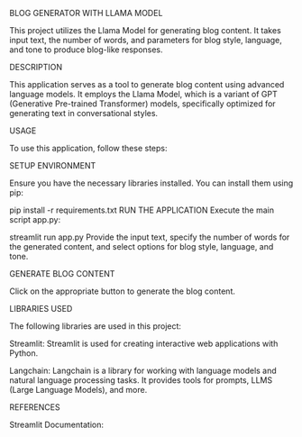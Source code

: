 
BLOG GENERATOR WITH LLAMA MODEL

This project utilizes the Llama Model for generating blog content. It takes input text, the number of words, and parameters for blog style, language, and tone to produce blog-like responses.

DESCRIPTION

This application serves as a tool to generate blog content using advanced language models. It employs the Llama Model, which is a variant of GPT (Generative Pre-trained Transformer) models, specifically optimized for generating text in conversational styles.

USAGE

To use this application, follow these steps:

SETUP ENVIRONMENT

Ensure you have the necessary libraries installed. You can install them using pip:

pip install -r requirements.txt
RUN THE APPLICATION
Execute the main script app.py:

streamlit run app.py
Provide the input text, specify the number of words for the generated content, and select options for blog style, language, and tone.

GENERATE BLOG CONTENT

Click on the appropriate button to generate the blog content.

LIBRARIES USED

The following libraries are used in this project:

Streamlit: Streamlit is used for creating interactive web applications with Python.

Langchain: Langchain is a library for working with language models and natural language processing tasks. It provides tools for prompts, LLMS (Large Language Models), and more.

REFERENCES

Streamlit Documentation: 







